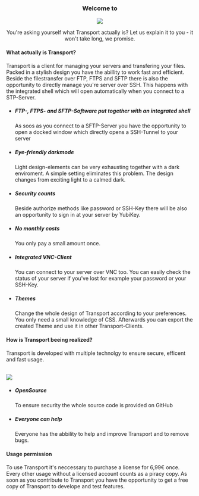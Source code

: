 <h3 align="center">Welcome to</h2>
<p align="center">
  <img src="https://transport-app.com/files/img/logo_colored.png">
</p>
<p align="center">You're asking yourself what Transport actually is? Let us explain it to you - it won't take long, we promise.</p>


<h4>What actually is Transport?</h4>
<p>Transport is a client for managing your servers and transfering your files. Packed in a stylish design you have the abillity to work fast and efficient. Beside the filestransfer over FTP, FTPS and SFTP there is also the opportunity to directly manage you're server over SSH. This happens with the integrated shell which will open automatically when you connect to a STP-Server.</p>


<ul>
<li><h5>FTP-, FTPS- and SFTP-Software put together with an integrated shell</h5></li>
<p>As soos as you connect to a SFTP-Server you have the opportunity to open a docked window which directly opens a SSH-Tunnel to your server</p>

<li><h5>Eye-friendly darkmode</h5></li>
<p>Light design-elements can be very exhausting together with a dark enviroment. A simple setting eliminates this problem. The design changes from exciting light to a calmed dark.</p>

<li><h5>Security counts</h5></li>
<p>Beside authorize methods like password or SSH-Key there will be also an opportunity to sign in at your server by YubiKey.</p>

<li><h5>No monthly costs</h5></li>
<p>You only pay a small amount once.</p>

<li><h5>Integrated VNC-Client</h5></li>
<p>You can connect to your server over VNC too. You can easily check the status of your server if you've lost for example your password or your SSH-Key.</p>

<li><h5>Themes</h5></li>
<p>Change the whole design of Transport according to your preferences. You only need a small knowledge of CSS. Afterwards you can export the created Theme and use it in other Transport-Clients.</p>
</ul>


<h4>How is Transport beeing realized?</h4>
<p>Transport is developed with multiple technolgy to ensure secure, efficent and fast usage.</p>
<br>
<img src="https://transport-app.com/files/img/technologies.png">
<ul>
<li><h5>OpenSource</h5>
<p>To ensure security the whole source code is provided on GitHub</p>
<li><h5>Everyone can help</h5>
<p>Everyone has the abbility to help and improve Transport and to remove bugs.</p>
</ul>

<h4>Usage permission</h4>
<p>To use Transport it's neccessary to purchase a license for 6,99€ once. Every other usage without a licensed account counts as a piracy copy. As soon as you contribute to Transport you have the opportunity to get a free copy of Transport to develope and test features.</p>
